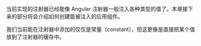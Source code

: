 当前实现的注射器已经能像 Angular 注射器一般注入各种类型的值了。本章接下来的部分将会介绍如何创建能被注入的应用组件。

我们当前能在注射器中添加的仅仅是常量（constant），但这更像是直接把某个值放到了注射器的缓存中。

